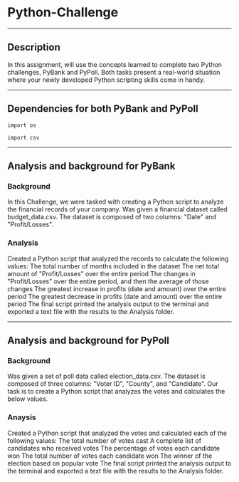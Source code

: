 # Python-Challenge

---

## Description

In this assignment, will use the concepts learned to complete two Python challenges, PyBank and PyPoll. Both tasks present a real-world situation where your newly developed Python scripting skills come in handy.

---

## Dependencies for both PyBank and PyPoll

    import os

    import csv

---

## Analysis and background for PyBank

### Background

In this Challenge, we were tasked with creating a Python script to analyze the financial records of your company. Was given a financial dataset called budget_data.csv. The dataset is composed of two columns: "Date" and "Profit/Losses".

### Analysis

Created a Python script that analyzed the records to calculate the following values:
The total number of months included in the dataset
The net total amount of "Profit/Losses" over the entire period
The changes in "Profit/Losses" over the entire period, and then the average of those changes
The greatest increase in profits (date and amount) over the entire period
The greatest decrease in profits (date and amount) over the entire period
The final script printed the analysis output to the terminal and exported a text file with the results to the Analysis folder.

---

## Analysis and background for PyPoll

### Background

Was given a set of poll data called election_data.csv. The dataset is composed of three columns: "Voter ID", "County", and "Candidate". Our task is to create a Python script that analyzes the votes and calculates the below values.

### Anaysis

Created a Python script that analyzed the votes and calculated each of the following values:
The total number of votes cast
A complete list of candidates who received votes
The percentage of votes each candidate won
The total number of votes each candidate won
The winner of the election based on popular vote
The final script printed the analysis output to the terminal and exported a text file with the results to the Analysis folder.

